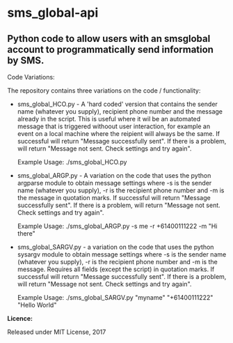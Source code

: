 ﻿# sms_global-api

## Python code to allow users with an smsglobal account to programmatically send information by SMS.

Code Variations: 

The repository contains three variations on the code / functionality: 

- sms_global_HCO.py - A 'hard coded' version that contains the sender name (whatever you supply), recipient phone number and the message already in the script.  This is useful where it wil be an automated  message that is triggered withoout user interaction, for example an event on a local machine where the reipient will always be the same. If successful will return "Message successfully sent".  If there is a problem, will return "Message not sent. Check settings and try again".

    Example Usage: ./sms_global_HCO.py   

- sms_global_ARGP.py - A variation on the code that uses the python argparse module to obtain message settings where -s is the sender name (whatever you supply), -r is the recipient phone number and -m is the message in quotation marks. If successful will return "Message successfully sent".  If there is a problem, will return "Message not sent. Check settings and try again".
    
    Example Usage: ./sms_global_ARGP.py -s me -r +61400111222 -m "Hi there"

- sms_global_SARGV.py - a variation on the code that uses the python sysargv module to obtain message settings where -s is the sender name (whatever you supply), -r is the recipient phone number and -m is the message. Requires all fields (except the script) in quotation marks. If successful will return "Message successfully sent".  If there is a problem, will return "Message not sent. Check settings and try again".

    Example Usage: ./sms_global_SARGV.py "myname" "+61400111222" "Hello World"

**Licence:**

Released under MIT License, 2017
